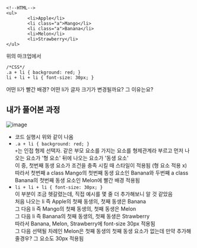 ```
<!--HTML-->
<ul>
        <li>Apple</li>
        <li class="a">Mango</li>
        <li class="a">Banana</li>
        <li>Melon</li>
        <li>Strawberry</li>
</ul>
```

위의 마크업에서

```
/*CSS*/
.a + li { background: red; }
li + li + li { font-size: 30px; }
```

어떤 li가 빨간 배경? 어떤 li가 글자 크기가 변경될까요? 그 이유는요?

## 내가 풀어본 과정
![image](https://user-images.githubusercontent.com/84116709/161922811-8651c4c1-2e75-4b2c-9113-1154aaa54325.png)
* 코드 실행시 위와 같이 나옴
* ```.a + li { background: red; }```   
`+`는 인접 형제 선택자. 같은 부모 요소를 가지는 요소를 형제관계라 부르고 먼저 나오는 요소가 '형 요소' 뒤에 나오는 요소가 '동생 요소'   
이 중, 첫번째 동생 요소가 조건을 충족 시킬 때 스타일이 적용됨 (형 요소 적용 x)   
따라서 첫번째 a class Mango의 첫번째 동생 요소인 Banana와 두번째 a class Banana의 첫번째 동생 요소인 Melon에 빨간 배경 적용됨
* ```li + li + li { font-size: 30px; }```   
이 부분이 조금 헷갈렸는데, 직접 예시를 몇 줄 더 추가해보니 알 것 같았음   
처음 나오는 li 즉 Apple의 첫째 동생의, 첫째 동생은 Banana   
그 다음 li 즉 Mango의 첫째 동생의, 첫째 동생은 Melon   
그 다음 li 즉 Banana의 첫째 동생의, 첫째 동생은 Strawberry   
따라서 Banana, Melon, Strawberry에 font-size 30px 적용됨   
그 다음 선택될 차례인 Melon은 첫째 동생의 첫째 동생 요소가 없는데 만약 추가해줄경우? 그 요소도 30px 적용됨 
